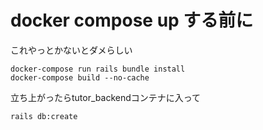 # docker compose up する前に

これやっとかないとダメらしい


```
docker-compose run rails bundle install
docker-compose build --no-cache
```


立ち上がったらtutor_backendコンテナに入って
```
rails db:create

